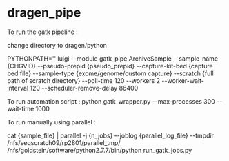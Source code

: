 # dragen_pipe

To run the gatk pipeline : 

change directory to dragen/python 

PYTHONPATH='' luigi --module gatk_pipe ArchiveSample --sample-name {CHGVID} --pseudo-prepid {pseudo_prepid} --capture-kit-bed {capture bed file} --sample-type {exome/genome/custom capture} --scratch {full path of scratch directory} --poll-time 120 --workers 2 --worker-wait-interval 120 --scheduler-remove-delay 86400

To run automation script : 
python gatk_wrapper.py --max-processes 300 --wait-time 1000 

To run manually using parallel :

cat {sample_file} | parallel -j {n_jobs} --joblog {parallel_log_file} --tmpdir /nfs/seqscratch09/rp2801/parallel_tmp/ /nfs/goldstein/software/python2.7.7/bin/python run_gatk_jobs.py
